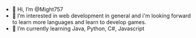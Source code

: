 - 👋 Hi, I’m @Might757
- 👀 I’m interested in web development in general and i'm looking forward to learn more languages and learn to develop games.
- 🌱 I’m currently learning Java, Python, C#, Javascript
